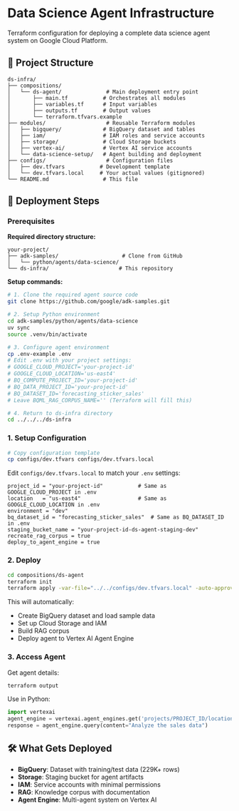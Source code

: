 # Data Science Agent Infrastructure

Terraform configuration for deploying a complete data science agent system on Google Cloud Platform.

## 📁 Project Structure

```text
ds-infra/
├── compositions/
│   └── ds-agent/              # Main deployment entry point
│       ├── main.tf           # Orchestrates all modules
│       ├── variables.tf      # Input variables
│       ├── outputs.tf        # Output values
│       └── terraform.tfvars.example
├── modules/                   # Reusable Terraform modules
│   ├── bigquery/             # BigQuery dataset and tables
│   ├── iam/                  # IAM roles and service accounts
│   ├── storage/              # Cloud Storage buckets
│   ├── vertex-ai/            # Vertex AI service accounts
│   └── data-science-setup/   # Agent building and deployment
├── configs/                   # Configuration files
│   ├── dev.tfvars           # Development template
│   └── dev.tfvars.local     # Your actual values (gitignored)
└── README.md                 # This file
```

## 🚀 Deployment Steps

### Prerequisites

**Required directory structure:**
```text
your-project/
├── adk-samples/                    # Clone from GitHub
│   └── python/agents/data-science/
└── ds-infra/                      # This repository
```

**Setup commands:**
```bash
# 1. Clone the required agent source code
git clone https://github.com/google/adk-samples.git

# 2. Setup Python environment
cd adk-samples/python/agents/data-science
uv sync
source .venv/bin/activate

# 3. Configure agent environment
cp .env-example .env
# Edit .env with your project settings:
# GOOGLE_CLOUD_PROJECT='your-project-id'
# GOOGLE_CLOUD_LOCATION='us-east4' 
# BQ_COMPUTE_PROJECT_ID='your-project-id'
# BQ_DATA_PROJECT_ID='your-project-id'
# BQ_DATASET_ID='forecasting_sticker_sales'
# Leave BQML_RAG_CORPUS_NAME='' (Terraform will fill this)

# 4. Return to ds-infra directory
cd ../../../ds-infra
```

### 1. Setup Configuration

```bash
# Copy configuration template
cp configs/dev.tfvars configs/dev.tfvars.local
```

Edit `configs/dev.tfvars.local` to match your `.env` settings:

```hcl
project_id = "your-project-id"           # Same as GOOGLE_CLOUD_PROJECT in .env
location   = "us-east4"                  # Same as GOOGLE_CLOUD_LOCATION in .env  
environment = "dev"
bq_dataset_id = "forecasting_sticker_sales"  # Same as BQ_DATASET_ID in .env
staging_bucket_name = "your-project-id-ds-agent-staging-dev"
recreate_rag_corpus = true
deploy_to_agent_engine = true
```

### 2. Deploy

```bash
cd compositions/ds-agent
terraform init
terraform apply -var-file="../../configs/dev.tfvars.local" -auto-approve
```

This will automatically:
- Create BigQuery dataset and load sample data
- Set up Cloud Storage and IAM
- Build RAG corpus
- Deploy agent to Vertex AI Agent Engine

### 3. Access Agent

Get agent details:
```bash
terraform output
```

Use in Python:
```python
import vertexai
agent_engine = vertexai.agent_engines.get('projects/PROJECT_ID/locations/LOCATION/reasoningEngines/AGENT_ID')
response = agent_engine.query(content="Analyze the sales data")
```

## 🛠️ What Gets Deployed

- **BigQuery**: Dataset with training/test data (229K+ rows)
- **Storage**: Staging bucket for agent artifacts  
- **IAM**: Service accounts with minimal permissions
- **RAG**: Knowledge corpus with documentation
- **Agent Engine**: Multi-agent system on Vertex AI

